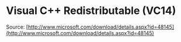 # Visual C++ Redistributable (VC14)

Source: [http://www.microsoft.com/download/details.aspx?id=48145](http://www.microsoft.com/download/details.aspx?id=48145)